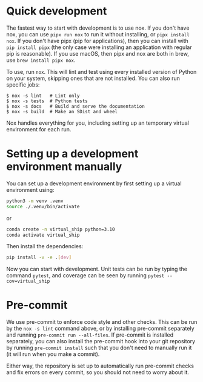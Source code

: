 # Quick development

The fastest way to start with development is to use nox. If you don't have nox,
you can use `pipx run nox` to run it without installing, or `pipx install nox`.
If you don't have pipx (pip for applications), then you can install with
`pip install pipx` (the only case were installing an application with regular
pip is reasonable). If you use macOS, then pipx and nox are both in brew, use
`brew install pipx nox`.

To use, run `nox`. This will lint and test using every installed version of
Python on your system, skipping ones that are not installed. You can also run
specific jobs:

```console
$ nox -s lint   # Lint only
$ nox -s tests  # Python tests
$ nox -s docs   # Build and serve the documentation
$ nox -s build  # Make an SDist and wheel
```

Nox handles everything for you, including setting up an temporary virtual
environment for each run.

# Setting up a development environment manually

You can set up a development environment by first setting up a virtual environment using:

```bash
python3 -m venv .venv
source ./.venv/bin/activate
```
or
```bash
conda create -n virtual_ship python=3.10
conda activate virtual_ship
```

Then install the dependencies:

```bash
pip install -v -e .[dev]
```

Now you can start with development. Unit tests can be run by typing the command `pytest`, and coverage can be seen by running `pytest --cov=virtual_ship`


# Pre-commit

We use pre-commit to enforce code style and other checks. This can be run by the `nox -s lint` command above, or by installing pre-commit separately and running `pre-commit run --all-files`. If pre-commit is installed separately, you can also install the pre-commit hook into your git repository by running `pre-commit install` such that you don't need to manually run it (it will run when you make a commit).

Either way, the repository is set up to automatically run pre-commit checks and fix errors on every commit, so you should not need to worry about it.
